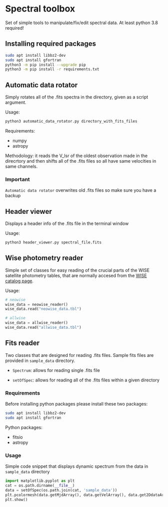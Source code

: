 # Spectral toolbox
Set of simple tools to manipulate/fix/edit spectral data. At least python 3.8 required!

## Installing required packages
```bash
sudo apt install libbz2-dev
sudo apt install gfortran
python3 -m pip install --upgrade pip
python3 -m pip install -r requirements.txt
```

## Automatic data rotator
Simply rotates all of the .fits spectra in the directory, given as a script argument.

Usage:
```bash
python3 automatic_data_rotator.py directory_with_fits_files
```

Requirements:
- numpy
- astropy

Methodology: it reads the V_lsr of the oldest observation made in the direcrtory and then shifts all of the .fits files so all have same velocities in same channels.
### Important
```Automatic data rotator``` overwrites old .fits files so make sure you have a backup

## Header viewer
Displays a header info of the .fits file in the terminal window

Usage:
```bash
python3 header_viewer.py spectral_file.fits
```

## Wise photometry reader
Simple set of classes for easy reading of the crucial parts of the WISE satellite photometry tables, that are normally accesed from the [WISE catalog page](https://irsa.ipac.caltech.edu/cgi-bin/Gator/nph-scan?submit=Select&projshort=WISE).

Usage:
```python
# neowise
wise_data = neowise_reader()
wise_data.read("neowise_data.tbl")

# allwise
wise_data = allwise_reader()
wise_data.read("allwise_data.tbl")
```

## Fits reader
Two classes that are designed for reading .fits files. Sample fits files are provided in ```sample_data``` directory.

- ```Spectrum```: allows for reading single .fits file

- ```setOfSpec```: allows for reading all of the .fits files within a given directory

### Requirements
Before installing python packages please install these two packages:
```bash
sudo apt install libbz2-dev
sudo apt install gfortran
```

Python packages:
- fitsio
- astropy


### Usage
Simple code snippet that displays dynamic spectrum from the data in ```sample_data``` directory
```python
import matplotlib.pyplot as plt
cat = os.path.dirname(__file__)
data = setOfSpec(os.path.join(cat, 'sample_data'))
plt.pcolormesh(data.getMjdArray(), data.getVelArray(), data.get2DdataArray(pol='I'), cmap='jet')
plt.show()
```